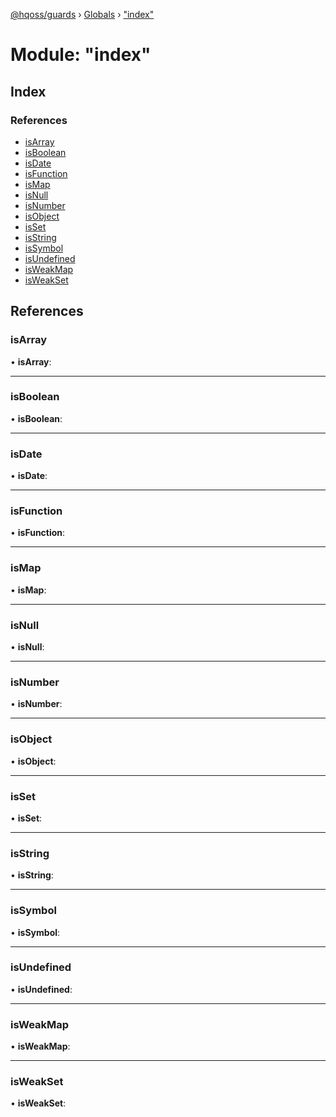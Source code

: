 [@hqoss/guards](../README.md) › [Globals](../globals.md) › ["index"](_index_.md)

# Module: "index"

## Index

### References

* [isArray](_index_.md#isarray)
* [isBoolean](_index_.md#isboolean)
* [isDate](_index_.md#isdate)
* [isFunction](_index_.md#isfunction)
* [isMap](_index_.md#ismap)
* [isNull](_index_.md#isnull)
* [isNumber](_index_.md#isnumber)
* [isObject](_index_.md#isobject)
* [isSet](_index_.md#isset)
* [isString](_index_.md#isstring)
* [isSymbol](_index_.md#issymbol)
* [isUndefined](_index_.md#isundefined)
* [isWeakMap](_index_.md#isweakmap)
* [isWeakSet](_index_.md#isweakset)

## References

###  isArray

• **isArray**:

___

###  isBoolean

• **isBoolean**:

___

###  isDate

• **isDate**:

___

###  isFunction

• **isFunction**:

___

###  isMap

• **isMap**:

___

###  isNull

• **isNull**:

___

###  isNumber

• **isNumber**:

___

###  isObject

• **isObject**:

___

###  isSet

• **isSet**:

___

###  isString

• **isString**:

___

###  isSymbol

• **isSymbol**:

___

###  isUndefined

• **isUndefined**:

___

###  isWeakMap

• **isWeakMap**:

___

###  isWeakSet

• **isWeakSet**:

